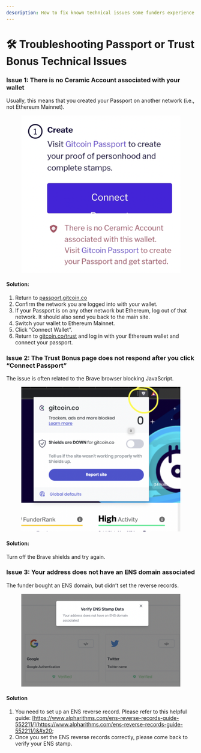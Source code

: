 ```yaml
---
description: How to fix known technical issues some funders experience.
---
```


# 🛠 Troubleshooting Passport or Trust Bonus Technical Issues

### **Issue 1:** There is no Ceramic Account associated with your wallet

Usually, this means that you created your Passport on another network (i.e., not Ethereum Mainnet).

<figure><img src="../../.gitbook/assets/Screen Shot 2022-08-31 at 8.34.47 PM.png" alt=""><figcaption></figcaption></figure>

#### **Solution:**

1. Return to [passport.gitcoin.co](http://passport.gitcoin.co/)
2. Confirm the network you are logged into with your wallet.
3. If your Passport is on any other network but Ethereum, log out of that network. It should also send you back to the main site.
4. Switch your wallet to Ethereum Mainnet.
5. Click “Connect Wallet”.
6. Return to [gitcoin.co/trust](http://gitcoin.co/trust) and log in with your Ethereum wallet and connect your passport.



### **Issue 2:** The Trust Bonus page does not respond after you click “Connect Passport”

The issue is often related to the Brave browser blocking JavaScript.

<figure><img src="../../.gitbook/assets/Screen Shot 2022-08-31 at 8.43.35 PM.png" alt=""><figcaption></figcaption></figure>

#### **Solution:**

Turn off the Brave shields and try again.

### Issue 3: Your address does not have an ENS domain associated

The funder bought an ENS domain, but didn’t set the reverse records.

<figure><img src="../../.gitbook/assets/Screen Shot 2022-08-31 at 8.46.47 PM.png" alt=""><figcaption></figcaption></figure>

#### **Solution**

1. You need to set up an ENS reverse record. Please refer to this helpful guide: [https://www.alpharithms.com/ens-reverse-records-guide-552211/](https://www.alpharithms.com/ens-reverse-records-guide-552211/)&#x20;
2. Once you set the ENS reverse records correctly, please come back to verify your ENS stamp.

